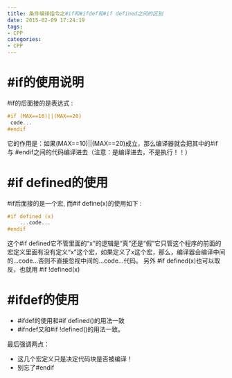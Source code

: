 ```yaml
---
title: 条件编译指令之#if和#ifdef和#if defined之间的区别
date: 2015-02-09 17:24:19
tags:
- CPP
categories:
- CPP
---
```


# #if的使用说明

#if的后面接的是表达式 : 

``` c++
#if (MAX==10)||(MAX==20)
 code...
#endif
```

它的作用是：如果(MAX==10)||(MAX==20)成立，那么编译器就会把其中的#if 与 #endif之间的代码编译进去（注意：是编译进去，不是执行！！）

# #if defined的使用

#if后面接的是一个宏, 而#if define(x)的使用如下 : 

``` c++
#if defined (x)
    ...code...
#endif
```

这个#if defined它不管里面的“x”的逻辑是“真”还是“假”它只管这个程序的前面的宏定义里面有没有定义“x”这个宏，如果定义了x这个宏，那么，编译器会编译中间的…code…否则不直接忽视中间的…code…代码。
另外 #if defined(x)也可以取反，也就用 #if !defined(x)

# #ifdef的使用

- #ifdef的使用和#if defined()的用法一致
- #ifndef又和#if !defined()的用法一致。

最后强调两点：

- 这几个宏定义只是决定代码块是否被编译！
- 别忘了#endif